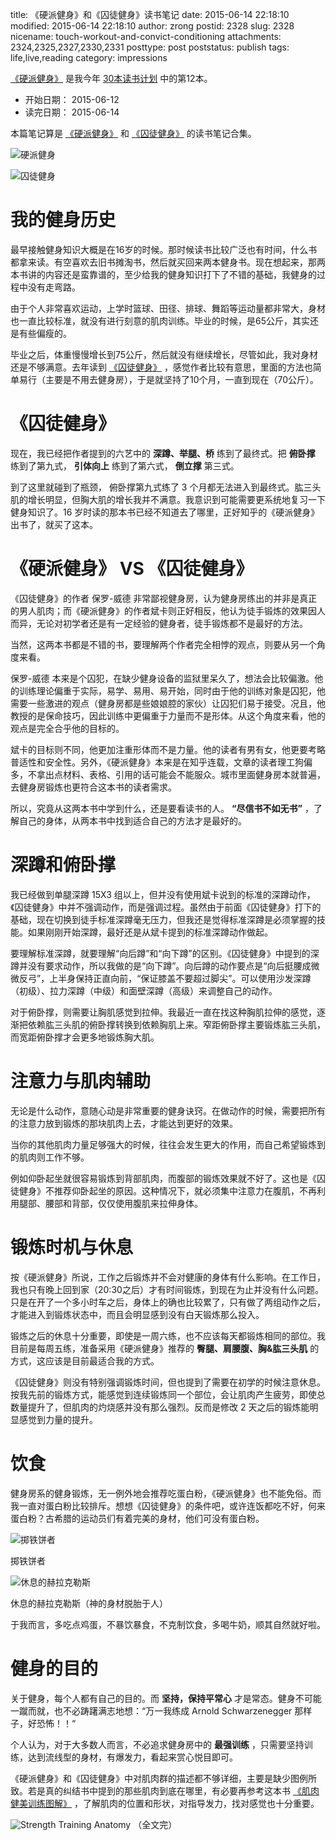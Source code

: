 title: 《硬派健身》和《囚徒健身》读书笔记
date: 2015-06-14 22:18:10
modified: 2015-06-14 22:18:10
author: zrong
postid: 2328
slug: 2328
nicename: touch-workout-and-convict-conditioning
attachments: 2324,2325,2327,2330,2331
posttype: post
poststatus: publish
tags: life,live,reading
category: impressions

[《硬派健身》][1] 是我今年 [30本读书计划][4] 中的第12本。

- 开始日期： 2015-06-12
- 读完日期： 2015-06-14

本篇笔记算是  [《硬派健身》][1] 和 [《囚徒健身》][2] 的读书笔记合集。<!--more-->

![硬派健身][51]


![囚徒健身][52]

# 我的健身历史

最早接触健身知识大概是在16岁的时候。那时候读书比较广泛也有时间，什么书都拿来读。有空喜欢去旧书摊淘书，然后就买回来两本健身书。现在想起来，那两本书讲的内容还是蛮靠谱的，至少给我的健身知识打下了不错的基础，我健身的过程中没有走弯路。

由于个人非常喜欢运动，上学时篮球、田径、排球、舞蹈等运动量都非常大，身材也一直比较标准，就没有进行刻意的肌肉训练。毕业的时候，是65公斤，其实还是有些偏瘦的。

毕业之后，体重慢慢增长到75公斤，然后就没有继续增长，尽管如此，我对身材还是不够满意。去年读到 [《囚徒健身》][1] ，感觉作者比较有意思，里面的方法也简单易行（主要是不用去健身房），于是就坚持了10个月，一直到现在（70公斤）。

# 《囚徒健身》

现在，我已经把作者提到的六艺中的 **深蹲、举腿、桥** 练到了最终式。把 **俯卧撑** 练到了第九式， **引体向上** 练到了第六式， **倒立撑** 第三式。

到了这里就碰到了瓶颈， 俯卧撑第九式练了 3 个月都无法进入到最终式。肱三头肌的增长明显，但胸大肌的增长我并不满意。我意识到可能需要更系统地复习一下健身知识了。16 岁时读的那本书已经不知道去了哪里，正好知乎的《硬派健身》出书了，就买了这本。

# 《硬派健身》 VS 《囚徒健身》

《囚徒健身》的作者 保罗-威德 非常鄙视健身房，认为健身房练出的并非是真正的男人肌肉；而《硬派健身》的作者斌卡则正好相反，他认为徒手锻炼的效果因人而异，无论对初学者还是有一定经验的健身者，徒手锻炼都不是最好的方法。

当然，这两本书都是不错的书，要理解两个作者完全相悖的观点，则要从另一个角度来看。

保罗-威德 本来是个囚犯，在缺少健身设备的监狱里呆久了，想法会比较偏激。他的训练理论偏重于实际，易学、易用、易开始，同时由于他的训练对象是囚犯，他需要一些激进的观点（健身房都是些娘娘腔的家伙）让囚犯们易于接受。况且，他教授的是保命技巧，因此训练中更偏重于力量而不是形体。从这个角度来看，他的观点是完全合乎他的目标的。

斌卡的目标则不同，他更加注重形体而不是力量。他的读者有男有女，他更要考略普适性和安全性。另外，《硬派健身》本来是在知乎连载，文章的读者理工狗偏多，不拿出点材料、表格、引用的话可能会不能服众。城市里面健身房本就普遍，去健身房锻炼也更符合这本书的读者需求。

所以，究竟从这两本书中学到什么，还是要看读书的人。 **“尽信书不如无书”** ，了解自己的身体，从两本书中找到适合自己的方法才是最好的。

# 深蹲和俯卧撑

我已经做到单腿深蹲 15X3 组以上，但并没有使用斌卡说到的标准的深蹲动作，《囚徒健身》中并不强调动作，而是强调过程。虽然由于前面《囚徒健身》打下的基础，现在切换到徒手标准深蹲毫无压力，但我还是觉得标准深蹲是必须掌握的技能。如果刚刚开始深蹲，最好还是从斌卡提到的标准深蹲动作做起。

要理解标准深蹲，就要理解“向后蹲”和“向下蹲”的区别。《囚徒健身》中提到的深蹲并没有要求动作，所以我做的是“向下蹲”。向后蹲的动作要点是“向后挺腰成微微反弓”，上半身保持正直向前，“保证膝盖不要超过脚尖”。可以使用沙发深蹲（初级）、拉力深蹲（中级）和面壁深蹲（高级）来调整自己的动作。

对于俯卧撑，则需要让胸肌感觉到拉伸。我最近一直在找这种胸肌拉伸的感觉，逐渐把依赖肱三头肌的俯卧撑转换到依赖胸肌上来。窄距俯卧撑主要锻炼肱三头肌，而宽距俯卧撑才会更多地锻炼胸大肌。

# 注意力与肌肉辅助

无论是什么动作，意随心动是非常重要的健身诀窍。在做动作的时候，需要把所有的注意力放到锻炼的那块肌肉上去，才能达到更好的效果。

当你的其他肌肉力量足够强大的时候，往往会发生更大的作用，而自己希望锻炼到的肌肉则工作不够。

例如仰卧起坐就很容易锻炼到背部肌肉，而腹部的锻炼效果就不好了。这也是《囚徒健身》不推荐仰卧起坐的原因。这种情况下，就必须集中注意力在腹肌，不再利用腿部、腰部和背部，仅仅使用腹肌来拉伸身体。

# 锻炼时机与休息

按《硬派健身》所说，工作之后锻炼并不会对健康的身体有什么影响。在工作日，我也只有晚上回到家（20:30之后）才有时间锻炼，到现在为止并没有什么问题。只是在开了一个多小时车之后，身体上的确也比较累了，只有做了两组动作之后，才能进入到锻炼状态中，而且会明显感到没有白天锻炼那么投入。

锻炼之后的休息十分重要，即使是一周六练，也不应该每天都锻炼相同的部位。我目前是每周五练，准备采用《硬派健身》推荐的 **臀腿、肩腰腹、胸&肱三头肌** 的方式，这应该是目前最适合我的方式。

《囚徒健身》则没有特别强调锻炼时间，但也提到了需要在初学的时候注意休息。按我先前的锻炼方式，能感觉到连续锻炼同一个部位，会让肌肉产生疲劳，即使总数量提升了，但肌肉的灼烧感并没有那么强烈。反而是修改 2 天之后的锻炼能明显感觉到力量的提升。

# 饮食

健身房系的健身锻炼，无一例外地会推荐吃蛋白粉，《硬派健身》也不能免俗。而我一直对蛋白粉比较排斥。想想《囚徒健身》的条件吧，或许连饭都吃不好，何来蛋白粉？古希腊的运动员们有着完美的身材，他们可没有蛋白粉。

![掷铁饼者][53]

掷铁饼者

![休息的赫拉克勒斯][54]

休息的赫拉克勒斯（神的身材脱胎于人）

于我而言，多吃点鸡蛋，不暴饮暴食，不克制饮食，多喝牛奶，顺其自然就好啦。

# 健身的目的

关于健身，每个人都有自己的目的。而 **坚持，保持平常心** 才是常态。健身不可能一蹴而就，也不必踌躇满志地想：“万一我练成 Arnold Schwarzenegger 那样子，好恐怖！！“

个人认为，对于大多数人而言，不必追求健身房中的 **最强训练** ，只需要坚持训练，达到流线型的身材，有爆发力，看起来赏心悦目即可。

《硬派健身》和《囚徒健身》中对肌肉群的描述都不够详细，主要是缺少图例所致。若是真的纠结书中提到的那些肌肉到底在哪里，有必要再参考这本书 [《肌肉健美训练图解》][3] ，了解肌肉的位置和形状，对指导发力，找对感觉也十分重要。

![Strength Training Anatomy][55]
（全文完）

[1]: http://book.douban.com/subject/26359758/
[2]: http://book.douban.com/subject/25717097/
[3]: http://book.douban.com/subject/1326023/
[4]: http://zengrong.net/read#2015
[51]: /wp-content/uploads/2015/06/touch-workout.jpg
[52]: /wp-content/uploads/2015/06/convict-conditioning.jpg
[53]: /wp-content/uploads/2015/06/discobolus-x.jpg
[54]: /wp-content/uploads/2015/06/rest-of-hercules.jpg
[55]: /wp-content/uploads/2015/06/strength-training-anatomy.jpg
